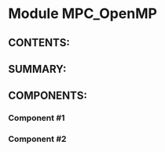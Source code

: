 Module MPC_OpenMP
======================

CONTENTS:
---------
    
    

SUMMARY:
--------


COMPONENTS:
-----------

### Component #1
### Component #2
